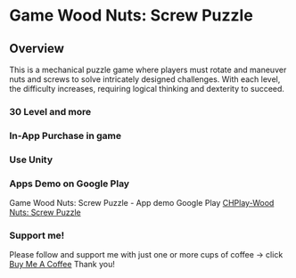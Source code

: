 # Game Wood Nuts: Screw Puzzle 

## Overview

This is a mechanical puzzle game where players must rotate and maneuver nuts and screws to solve intricately designed challenges. With each level, the difficulty increases, requiring logical thinking and dexterity to succeed.

### 30 Level and more 
### In-App Purchase in game
### Use Unity
### Apps Demo on Google Play 
Game Wood Nuts: Screw Puzzle - App demo Google Play [CHPlay-Wood Nuts: Screw Puzzle](https://play.google.com/store/apps/details?id=com.WoodNutsScrewPuzzleWP.WoodenNutsUnscrewPuzzle) 
### Support me!
Please follow and support me with just one or more cups of coffee -> click [Buy Me A Coffee](https://www.buymeacoffee.com/Davince)
Thank you!
